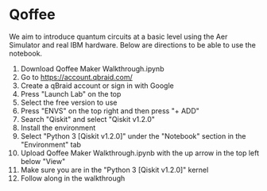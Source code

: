 # Qoffee
We aim to introduce quantum circuits at a basic level using the Aer Simulator and real IBM hardware.
Below are directions to be able to use the notebook.

1. Download Qoffee Maker Walkthrough.ipynb
2. Go to https://account.qbraid.com/
3. Create a qBraid account or sign in with Google
4. Press "Launch Lab" on the top
5. Select the free version to use
6. Press "ENVS" on the top right and then press "+ ADD"
7. Search "Qiskit" and select "Qiskit v1.2.0"
8. Install the environment
9. Select "Python 3 [Qiskit v1.2.0]" under the "Notebook" section in the "Environment" tab
11. Upload Qoffee Maker Walkthrough.ipynb with the up arrow in the top left below "View"
12. Make sure you are in the "Python 3 [Qiskit v1.2.0]" kernel
13. Follow along in the walkthrough
